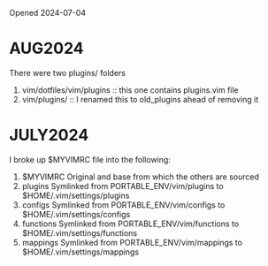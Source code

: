 Opened 2024-07-04

# AUG2024

There were two plugins/ folders
1. vim/dotfiles/vim/plugins         :: this one contains plugins.vim file
2. vim/plugins/                     :: I renamed this to old_plugins ahead of removing it

# JULY2024

I broke up $MYVIMRC file into the following:

1. $MYVIMRC            Original and base from which the others are sourced
2. plugins             Symlinked from PORTABLE_ENV/vim/plugins to $HOME/.vim/settings/plugins
3. configs             Symlinked from PORTABLE_ENV/vim/configs to $HOME/.vim/settings/configs
4. functions           Symlinked from PORTABLE_ENV/vim/functions to $HOME/.vim/settings/functions
5. mappings            Symlinked from PORTABLE_ENV/vim/mappings to $HOME/.vim/settings/mappings


